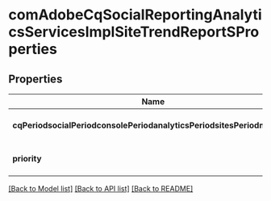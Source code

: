 # comAdobeCqSocialReportingAnalyticsServicesImplSiteTrendReportSProperties

## Properties
Name | Type | Description | Notes
------------ | ------------- | ------------- | -------------
**cqPeriodsocialPeriodconsolePeriodanalyticsPeriodsitesPeriodmapping** | [**ConfigNodePropertyArray**](ConfigNodePropertyArray.md) |  | [optional] [default to null]
**priority** | [**ConfigNodePropertyInteger**](ConfigNodePropertyInteger.md) |  | [optional] [default to null]

[[Back to Model list]](../README.md#documentation-for-models) [[Back to API list]](../README.md#documentation-for-api-endpoints) [[Back to README]](../README.md)


